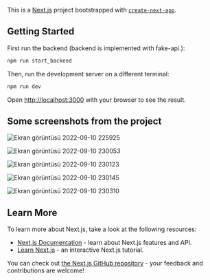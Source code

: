 This is a [Next.js](https://nextjs.org/) project bootstrapped with [`create-next-app`](https://github.com/vercel/next.js/tree/canary/packages/create-next-app).

## Getting Started
First run the backend (backend is implemented with fake-api.):
```bash
npm run start_backend
```
Then, run the development server on a different terminal:

```bash
npm run dev
```

Open [http://localhost:3000](http://localhost:3000) with your browser to see the result.

## Some screenshots from the project
![Ekran görüntüsü 2022-09-10 225925](https://user-images.githubusercontent.com/72765259/189500051-759c7b8d-fb9c-47be-8afb-72e51a2ad851.png)


![Ekran görüntüsü 2022-09-10 230053](https://user-images.githubusercontent.com/72765259/189500053-b2f30031-1a67-480e-a406-0903254e2f84.png)


![Ekran görüntüsü 2022-09-10 230123](https://user-images.githubusercontent.com/72765259/189500054-1b7f36a9-3127-4256-a02b-361843adc3dd.png)


![Ekran görüntüsü 2022-09-10 230145](https://user-images.githubusercontent.com/72765259/189500055-67c8af6d-e492-48f7-b490-cd6dec64c631.png)


![Ekran görüntüsü 2022-09-10 230310](https://user-images.githubusercontent.com/72765259/189500059-ce0ac7a8-3596-4963-99c1-a63d16ca5edc.png)

## Learn More

To learn more about Next.js, take a look at the following resources:

- [Next.js Documentation](https://nextjs.org/docs) - learn about Next.js features and API.
- [Learn Next.js](https://nextjs.org/learn) - an interactive Next.js tutorial.

You can check out [the Next.js GitHub repository](https://github.com/vercel/next.js/) - your feedback and contributions are welcome!
